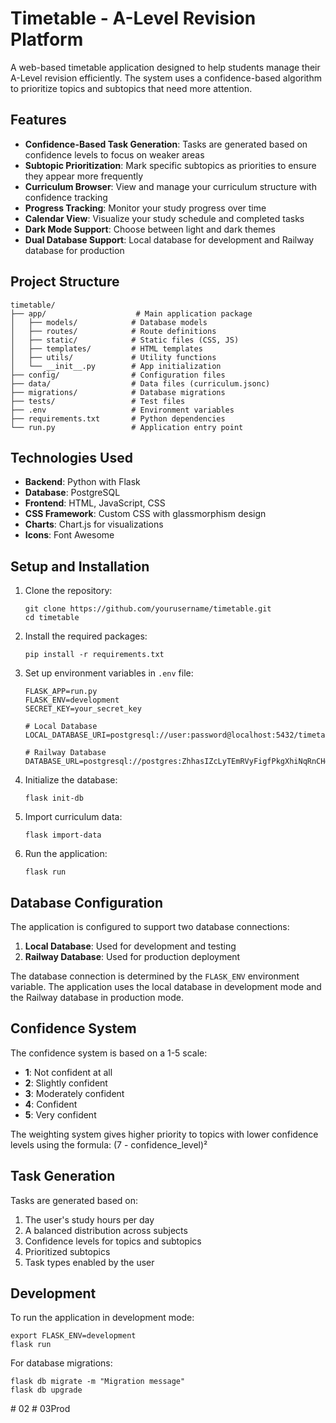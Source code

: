# Timetable - A-Level Revision Platform

A web-based timetable application designed to help students manage their A-Level revision efficiently. The system uses a confidence-based algorithm to prioritize topics and subtopics that need more attention.

## Features

- **Confidence-Based Task Generation**: Tasks are generated based on confidence levels to focus on weaker areas
- **Subtopic Prioritization**: Mark specific subtopics as priorities to ensure they appear more frequently
- **Curriculum Browser**: View and manage your curriculum structure with confidence tracking
- **Progress Tracking**: Monitor your study progress over time
- **Calendar View**: Visualize your study schedule and completed tasks
- **Dark Mode Support**: Choose between light and dark themes
- **Dual Database Support**: Local database for development and Railway database for production

## Project Structure

```
timetable/
├── app/                    # Main application package
│   ├── models/            # Database models
│   ├── routes/            # Route definitions
│   ├── static/            # Static files (CSS, JS)
│   ├── templates/         # HTML templates
│   ├── utils/             # Utility functions
│   └── __init__.py        # App initialization
├── config/                # Configuration files
├── data/                  # Data files (curriculum.jsonc)
├── migrations/            # Database migrations
├── tests/                 # Test files
├── .env                   # Environment variables
├── requirements.txt       # Python dependencies
└── run.py                 # Application entry point
```

## Technologies Used

- **Backend**: Python with Flask
- **Database**: PostgreSQL
- **Frontend**: HTML, JavaScript, CSS
- **CSS Framework**: Custom CSS with glassmorphism design
- **Charts**: Chart.js for visualizations
- **Icons**: Font Awesome

## Setup and Installation

1. Clone the repository:
   ```
   git clone https://github.com/yourusername/timetable.git
   cd timetable
   ```

2. Install the required packages:
   ```
   pip install -r requirements.txt
   ```

3. Set up environment variables in `.env` file:
   ```
   FLASK_APP=run.py
   FLASK_ENV=development
   SECRET_KEY=your_secret_key
   
   # Local Database
   LOCAL_DATABASE_URI=postgresql://user:password@localhost:5432/timetable
   
   # Railway Database
   DATABASE_URL=postgresql://postgres:ZhhasIZcLyTEmRVyFigfPkgXhiNqRnCH@postgres.railway.internal:5432/railway
   ```

4. Initialize the database:
   ```
   flask init-db
   ```

5. Import curriculum data:
   ```
   flask import-data
   ```

6. Run the application:
   ```
   flask run
   ```

## Database Configuration

The application is configured to support two database connections:

1. **Local Database**: Used for development and testing
2. **Railway Database**: Used for production deployment

The database connection is determined by the `FLASK_ENV` environment variable. The application uses the local database in development mode and the Railway database in production mode.

## Confidence System

The confidence system is based on a 1-5 scale:

- **1**: Not confident at all
- **2**: Slightly confident
- **3**: Moderately confident
- **4**: Confident
- **5**: Very confident

The weighting system gives higher priority to topics with lower confidence levels using the formula: (7 - confidence_level)²

## Task Generation

Tasks are generated based on:

1. The user's study hours per day
2. A balanced distribution across subjects
3. Confidence levels for topics and subtopics
4. Prioritized subtopics
5. Task types enabled by the user

## Development

To run the application in development mode:

```
export FLASK_ENV=development
flask run
```

For database migrations:

```
flask db migrate -m "Migration message"
flask db upgrade
```
#   0 2  
 # 03Prod
